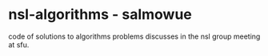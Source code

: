 nsl-algorithms - salmowue
==============

code of solutions to algorithms problems discusses in the nsl group meeting at sfu.
